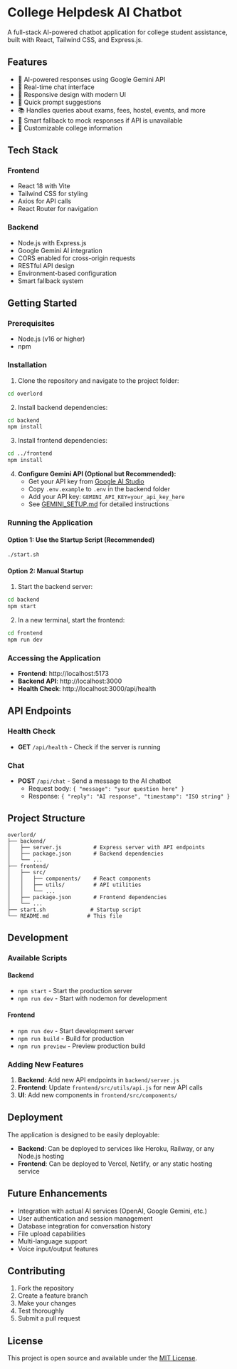 # College Helpdesk AI Chatbot

A full-stack AI-powered chatbot application for college student assistance, built with React, Tailwind CSS, and Express.js.

## Features

- 🤖 AI-powered responses using Google Gemini API
- 💬 Real-time chat interface
- 📱 Responsive design with modern UI
- 🎯 Quick prompt suggestions
- 📚 Handles queries about exams, fees, hostel, events, and more
- 🔄 Smart fallback to mock responses if API is unavailable
- 🏫 Customizable college information

## Tech Stack

### Frontend
- React 18 with Vite
- Tailwind CSS for styling
- Axios for API calls
- React Router for navigation

### Backend
- Node.js with Express.js
- Google Gemini AI integration
- CORS enabled for cross-origin requests
- RESTful API design
- Environment-based configuration
- Smart fallback system

## Getting Started

### Prerequisites
- Node.js (v16 or higher)
- npm

### Installation

1. Clone the repository and navigate to the project folder:
```bash
cd overlord
```

2. Install backend dependencies:
```bash
cd backend
npm install
```

3. Install frontend dependencies:
```bash
cd ../frontend
npm install
```

4. **Configure Gemini API (Optional but Recommended):**
   - Get your API key from [Google AI Studio](https://makersuite.google.com/app/apikey)
   - Copy `.env.example` to `.env` in the backend folder
   - Add your API key: `GEMINI_API_KEY=your_api_key_here`
   - See [GEMINI_SETUP.md](GEMINI_SETUP.md) for detailed instructions

### Running the Application

#### Option 1: Use the Startup Script (Recommended)
```bash
./start.sh
```

#### Option 2: Manual Startup

1. Start the backend server:
```bash
cd backend
npm start
```

2. In a new terminal, start the frontend:
```bash
cd frontend
npm run dev
```

### Accessing the Application

- **Frontend**: http://localhost:5173
- **Backend API**: http://localhost:3000
- **Health Check**: http://localhost:3000/api/health

## API Endpoints

### Health Check
- **GET** `/api/health` - Check if the server is running

### Chat
- **POST** `/api/chat` - Send a message to the AI chatbot
  - Request body: `{ "message": "your question here" }`
  - Response: `{ "reply": "AI response", "timestamp": "ISO string" }`

## Project Structure

```
overlord/
├── backend/
│   ├── server.js          # Express server with API endpoints
│   ├── package.json       # Backend dependencies
│   └── ...
├── frontend/
│   ├── src/
│   │   ├── components/    # React components
│   │   ├── utils/         # API utilities
│   │   └── ...
│   ├── package.json       # Frontend dependencies
│   └── ...
├── start.sh              # Startup script
└── README.md            # This file
```

## Development

### Available Scripts

#### Backend
- `npm start` - Start the production server
- `npm run dev` - Start with nodemon for development

#### Frontend
- `npm run dev` - Start development server
- `npm run build` - Build for production
- `npm run preview` - Preview production build

### Adding New Features

1. **Backend**: Add new API endpoints in `backend/server.js`
2. **Frontend**: Update `frontend/src/utils/api.js` for new API calls
3. **UI**: Add new components in `frontend/src/components/`

## Deployment

The application is designed to be easily deployable:

- **Backend**: Can be deployed to services like Heroku, Railway, or any Node.js hosting
- **Frontend**: Can be deployed to Vercel, Netlify, or any static hosting service

## Future Enhancements

- Integration with actual AI services (OpenAI, Google Gemini, etc.)
- User authentication and session management
- Database integration for conversation history
- File upload capabilities
- Multi-language support
- Voice input/output features

## Contributing

1. Fork the repository
2. Create a feature branch
3. Make your changes
4. Test thoroughly
5. Submit a pull request

## License

This project is open source and available under the [MIT License](LICENSE).
